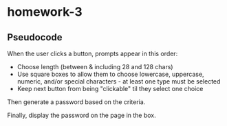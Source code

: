# homework-3


## Pseudocode

When the user clicks a button, prompts appear in this order:
- Choose length (between & including 28 and 128 chars)
- Use square boxes to allow them to choose lowercase, uppercase, numeric, and/or special characters - at least one type must be selected
- Keep next button from being "clickable" til they select one choice

Then generate a password based on the criteria.

Finally, display the password on the page in the box.
